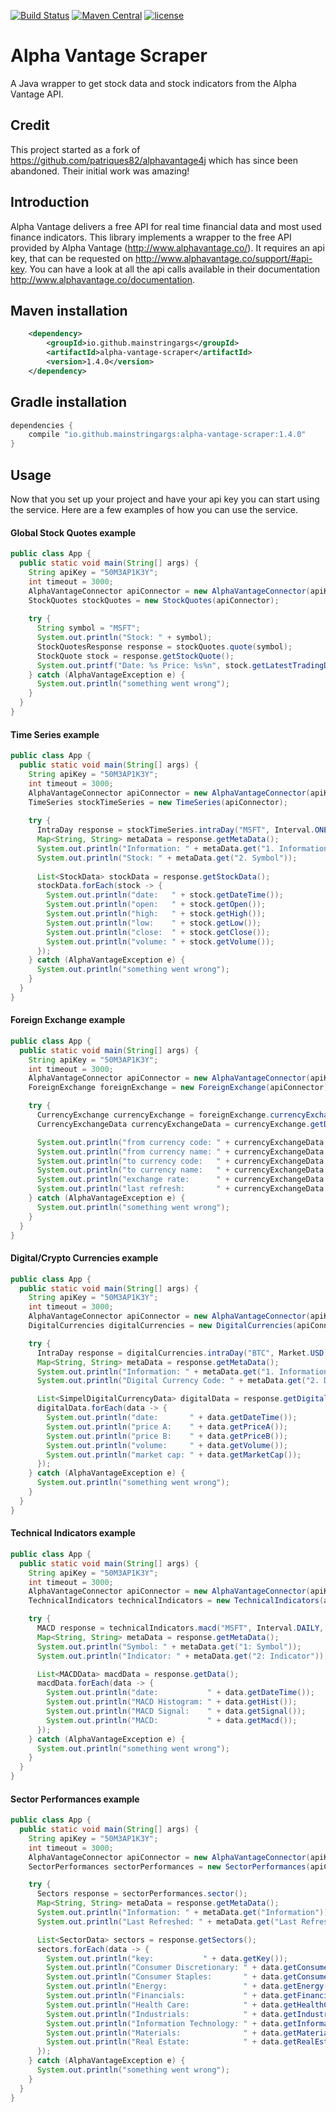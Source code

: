 [![Build Status](https://travis-ci.org/patriques82/alphavantage4j.svg?branch=master)](https://travis-ci.org/patriques82/alphavantage4j) [![Maven Central](https://img.shields.io/maven-central/v/io.github.mainstringargs/alpha-vantage-scraper.svg?label=Maven%20Central)](https://search.maven.org/search?q=g:%22io.github.mainstringargs%22%20AND%20a:%22alpha-vantage-scraper%22)
[![license](https://img.shields.io/github/license/mainstringargs/alpha-vantage-scraper.svg)](https://github.com/mainstringargs/alpha-vantage-scraper/blob/master/LICENSE)

# Alpha Vantage Scraper

A Java wrapper to get stock data and stock indicators from the Alpha Vantage API.

## Credit

This project started as a fork of https://github.com/patriques82/alphavantage4j which has since been abandoned.  Their initial work was amazing!

## Introduction

Alpha Vantage delivers a free API for real time financial data and most used finance indicators. This library implements a wrapper to the free API provided by Alpha
Vantage (http://www.alphavantage.co/). It requires an api key, that can be requested on http://www.alphavantage.co/support/#api-key. You can have a look at all the api 
calls available in their documentation http://www.alphavantage.co/documentation.

## Maven installation

```xml
    <dependency>
        <groupId>io.github.mainstringargs</groupId>
        <artifactId>alpha-vantage-scraper</artifactId>
        <version>1.4.0</version>
    </dependency>
```

## Gradle installation

```groovy
dependencies {
	compile "io.github.mainstringargs:alpha-vantage-scraper:1.4.0"
}
```

## Usage

Now that you set up your project and have your api key you can start using the service. Here are a few examples of how you can use the service.

#### Global Stock Quotes example

```java
public class App {
  public static void main(String[] args) {
    String apiKey = "50M3AP1K3Y";
    int timeout = 3000;
    AlphaVantageConnector apiConnector = new AlphaVantageConnector(apiKey, timeout);
    StockQuotes stockQuotes = new StockQuotes(apiConnector);
    
    try {
      String symbol = "MSFT";  
      System.out.println("Stock: " + symbol);
      StockQuotesResponse response = stockQuotes.quote(symbol);
      StockQuote stock = response.getStockQuote();
      System.out.printf("Date: %s Price: %s%n", stock.getLatestTradingDay(), stock.getPrice());
    } catch (AlphaVantageException e) {
      System.out.println("something went wrong");
    }
  }
}
```

#### Time Series example
```java
public class App {
  public static void main(String[] args) {
    String apiKey = "50M3AP1K3Y";
    int timeout = 3000;
    AlphaVantageConnector apiConnector = new AlphaVantageConnector(apiKey, timeout);
    TimeSeries stockTimeSeries = new TimeSeries(apiConnector);
    
    try {
      IntraDay response = stockTimeSeries.intraDay("MSFT", Interval.ONE_MIN, OutputSize.COMPACT);
      Map<String, String> metaData = response.getMetaData();
      System.out.println("Information: " + metaData.get("1. Information"));
      System.out.println("Stock: " + metaData.get("2. Symbol"));
      
      List<StockData> stockData = response.getStockData();
      stockData.forEach(stock -> {
        System.out.println("date:   " + stock.getDateTime());
        System.out.println("open:   " + stock.getOpen());
        System.out.println("high:   " + stock.getHigh());
        System.out.println("low:    " + stock.getLow());
        System.out.println("close:  " + stock.getClose());
        System.out.println("volume: " + stock.getVolume());
      });
    } catch (AlphaVantageException e) {
      System.out.println("something went wrong");
    }
  }
}
```
#### Foreign Exchange example
```java
public class App {
  public static void main(String[] args) {
    String apiKey = "50M3AP1K3Y";
    int timeout = 3000;
    AlphaVantageConnector apiConnector = new AlphaVantageConnector(apiKey, timeout);
    ForeignExchange foreignExchange = new ForeignExchange(apiConnector);

    try {
      CurrencyExchange currencyExchange = foreignExchange.currencyExchangeRate("USD", "SEK");
      CurrencyExchangeData currencyExchangeData = currencyExchange.getData();

      System.out.println("from currency code: " + currencyExchangeData.getFromCurrencyCode());
      System.out.println("from currency name: " + currencyExchangeData.getFromCurrencyName());
      System.out.println("to currency code:   " + currencyExchangeData.getToCurrencyCode());
      System.out.println("to currency name:   " + currencyExchangeData.getToCurrencyName());
      System.out.println("exchange rate:      " + currencyExchangeData.getExchangeRate());
      System.out.println("last refresh:       " + currencyExchangeData.getTime());
    } catch (AlphaVantageException e) {
      System.out.println("something went wrong");
    }
  }
}
```
#### Digital/Crypto Currencies example
```java
public class App {
  public static void main(String[] args) {
    String apiKey = "50M3AP1K3Y";
    int timeout = 3000;
    AlphaVantageConnector apiConnector = new AlphaVantageConnector(apiKey, timeout);
    DigitalCurrencies digitalCurrencies = new DigitalCurrencies(apiConnector);

    try {
      IntraDay response = digitalCurrencies.intraDay("BTC", Market.USD);
      Map<String, String> metaData = response.getMetaData();
      System.out.println("Information: " + metaData.get("1. Information"));
      System.out.println("Digital Currency Code: " + metaData.get("2. Digital Currency Code"));

      List<SimpelDigitalCurrencyData> digitalData = response.getDigitalData();
      digitalData.forEach(data -> {
        System.out.println("date:       " + data.getDateTime());
        System.out.println("price A:    " + data.getPriceA());
        System.out.println("price B:    " + data.getPriceB());
        System.out.println("volume:     " + data.getVolume());
        System.out.println("market cap: " + data.getMarketCap());
      });
    } catch (AlphaVantageException e) {
      System.out.println("something went wrong");
    }
  }
}
```
#### Technical Indicators example
```java
public class App {
  public static void main(String[] args) {
    String apiKey = "50M3AP1K3Y";
    int timeout = 3000;
    AlphaVantageConnector apiConnector = new AlphaVantageConnector(apiKey, timeout);
    TechnicalIndicators technicalIndicators = new TechnicalIndicators(apiConnector);

    try {
      MACD response = technicalIndicators.macd("MSFT", Interval.DAILY, TimePeriod.of(10), SeriesType.CLOSE, null, null, null);
      Map<String, String> metaData = response.getMetaData();
      System.out.println("Symbol: " + metaData.get("1: Symbol"));
      System.out.println("Indicator: " + metaData.get("2: Indicator"));

      List<MACDData> macdData = response.getData();
      macdData.forEach(data -> {
        System.out.println("date:           " + data.getDateTime());
        System.out.println("MACD Histogram: " + data.getHist());
        System.out.println("MACD Signal:    " + data.getSignal());
        System.out.println("MACD:           " + data.getMacd());
      });
    } catch (AlphaVantageException e) {
      System.out.println("something went wrong");
    }
  }
}
```
#### Sector Performances example
```java
public class App {
  public static void main(String[] args) {
    String apiKey = "50M3AP1K3Y";
    int timeout = 3000;
    AlphaVantageConnector apiConnector = new AlphaVantageConnector(apiKey, timeout);
    SectorPerformances sectorPerformances = new SectorPerformances(apiConnector);

    try {
      Sectors response = sectorPerformances.sector();
      Map<String, String> metaData = response.getMetaData();
      System.out.println("Information: " + metaData.get("Information"));
      System.out.println("Last Refreshed: " + metaData.get("Last Refreshed"));

      List<SectorData> sectors = response.getSectors();
      sectors.forEach(data -> {
        System.out.println("key:           " + data.getKey());
        System.out.println("Consumer Discretionary: " + data.getConsumerDiscretionary());
        System.out.println("Consumer Staples:       " + data.getConsumerStaples());
        System.out.println("Energy:                 " + data.getEnergy());
        System.out.println("Financials:             " + data.getFinancials());
        System.out.println("Health Care:            " + data.getHealthCare());
        System.out.println("Industrials:            " + data.getIndustrials());
        System.out.println("Information Technology: " + data.getInformationTechnology());
        System.out.println("Materials:              " + data.getMaterials());
        System.out.println("Real Estate:            " + data.getRealEstate());
      });
    } catch (AlphaVantageException e) {
      System.out.println("something went wrong");
    }
  }
}
```
